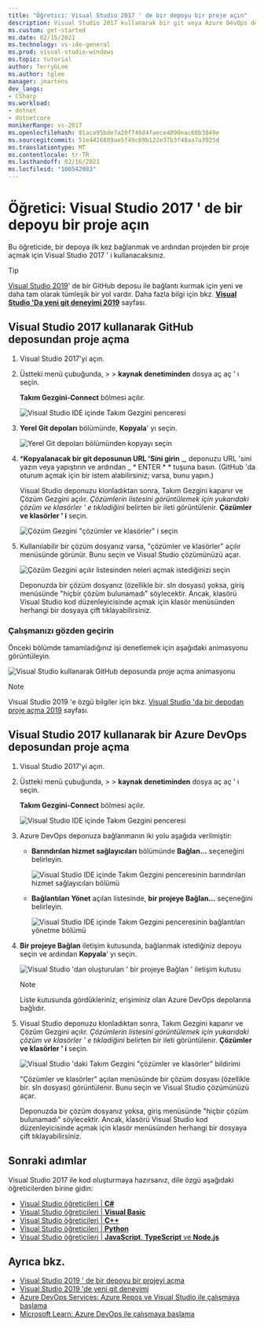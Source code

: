 ```yaml
---
title: "Öğretici: Visual Studio 2017 ' de bir depoyu bir proje açın"
description: Visual Studio 2017 kullanarak bir git veya Azure DevOps deposunda bir projeyi açmayı öğrenin.
ms.custom: get-started
ms.date: 02/15/2021
ms.technology: vs-ide-general
ms.prod: visual-studio-windows
ms.topic: tutorial
author: TerryGLee
ms.author: tglee
manager: jmartens
dev_langs:
- CSharp
ms.workload:
- dotnet
- dotnetcore
monikerRange: vs-2017
ms.openlocfilehash: 01aca95bde7a20f746d4faece4090eac60b3849e
ms.sourcegitcommit: 51e4426889ae5f49c69b122e37b3f48aa7a3925d
ms.translationtype: MT
ms.contentlocale: tr-TR
ms.lasthandoff: 02/16/2021
ms.locfileid: "100542983"
---
```

# <a name="tutorial-open-a-project-from-a-repo-in-visual-studio-2017"></a>Öğretici: Visual Studio 2017 ' de bir depoyu bir proje açın

Bu öğreticide, bir depoya ilk kez bağlanmak ve ardından projeden bir proje açmak için Visual Studio 2017 ' i kullanacaksınız.

> [!TIP]
> [Visual Studio 2019](https://visualstudio.microsoft.com/downloads)' de bir GitHub deposu ile bağlantı kurmak için yeni ve daha tam olarak tümleşik bir yol vardır. Daha fazla bilgi için bkz. [**Visual Studio 'Da yeni git deneyimi 2019**](../ide/git-with-visual-studio.md?view=vs-2019&preserve-view=true) sayfası.

## <a name="open-a-project-from-a-github-repo-by-using-visual-studio-2017"></a>Visual Studio 2017 kullanarak GitHub deposundan proje açma

1. Visual Studio 2017'yi açın.

1. Üstteki menü çubuğunda,   >    >  **kaynak denetiminden** dosya aç aç ' ı seçin.

   **Takım Gezgini-Connect** bölmesi açılır.

    ![Visual Studio IDE içinde Takım Gezgini penceresi](./media/open-proj-repo-team-explorer.png)

1. **Yerel Git depoları** bölümünde, **Kopyala**' yı seçin.

    ![Yerel Git depoları bölümünden kopyayı seçin](./media/open-proj-repo-local-git-repo-clone.png)

1. ***Kopyalanacak bir git deposunun URL 'Sini girin** _, deponuzu URL 'sini yazın veya yapıştırın ve ardından _ * ENTER * * tuşuna basın. (GitHub 'da oturum açmak için bir istem alabilirsiniz; varsa, bunu yapın.)

   Visual Studio deponuzu klonladıktan sonra, Takım Gezgini kapanır ve Çözüm Gezgini açılır. *Çözümlerin listesini görüntülemek için yukarıdaki çözüm ve klasörler ' e tıkladiğini* belirten bir ileti görüntülenir. **Çözümler ve klasörler ' i** seçin.

   ![Çözüm Gezgini "çözümler ve klasörler" i seçin](./media/open-proj-repo-github-solutions-folders.png)

1. Kullanılabilir bir çözüm dosyanız varsa, "çözümler ve klasörler" açılır menüsünde görünür. Bunu seçin ve Visual Studio çözümünüzü açar.

   ![Çözüm Gezgini açılır listesinden neleri açmak istediğinizi seçin](./media/open-proj-repo-github-solutions-folders-picker.png)

   Deponuzda bir çözüm dosyanız (özellikle bir. sln dosyası) yoksa, giriş menüsünde "hiçbir çözüm bulunamadı" söylecektir. Ancak, klasörü Visual Studio kod düzenleyicisinde açmak için klasör menüsünden herhangi bir dosyaya çift tıklayabilirsiniz.

### <a name="review-your-work"></a>Çalışmanızı gözden geçirin

Önceki bölümde tamamladığınız işi denetlemek için aşağıdaki animasyonu görüntüleyin.

   ![Visual Studio kullanarak GitHub deposunda proje açma animasyonu](./media/open-project-from-github.gif)

> [!NOTE]
> Visual Studio 2019 'e özgü bilgiler için bkz. [Visual Studio 'da bir depodan proje açma 2019](tutorial-open-project-from-repo-visual-studio-2019.md) sayfası.

## <a name="open-a-project-from-an-azure-devops-repo-by-using-visual-studio-2017"></a>Visual Studio 2017 kullanarak bir Azure DevOps deposundan proje açma

1. Visual Studio 2017'yi açın.

1. Üstteki menü çubuğunda,   >    >  **kaynak denetiminden** dosya aç aç ' ı seçin.

   **Takım Gezgini-Connect** bölmesi açılır.

    ![Visual Studio IDE içinde Takım Gezgini penceresi](./media/open-proj-repo-team-explorer.png)

1. Azure DevOps deponuza bağlanmanın iki yolu aşağıda verilmiştir:

      - **Barındırılan hizmet sağlayıcıları** bölümünde **Bağlan...** seçeneğini belirleyin.

        ![Visual Studio IDE içinde Takım Gezgini penceresinin barındırılan hizmet sağlayıcıları bölümü](./media/open-proj-repo-azure-devops.png)

      - **Bağlantıları Yönet** açılan listesinde, **bir projeye Bağlan...** seçeneğini belirleyin.

        ![Visual Studio IDE içinde Takım Gezgini penceresinin bağlantıları yönetme bölümü](./media/open-proj-repo-azuredevops-manage-connections.png)

1. **Bir projeye Bağlan** iletişim kutusunda, bağlanmak istediğiniz depoyu seçin ve ardından **Kopyala**' yı seçin.

      ![Visual Studio 'dan oluşturulan ' bir projeye Bağlan ' iletişim kutusu](./media/open-proj-azure-devops-connect-cloud-clone.png)

    > [!NOTE]
    > Liste kutusunda gördükleriniz, erişiminiz olan Azure DevOps depolarına bağlıdır.

1. Visual Studio deponuzu klonladıktan sonra, Takım Gezgini kapanır ve Çözüm Gezgini açılır. *Çözümlerin listesini görüntülemek için yukarıdaki çözüm ve klasörler ' e tıkladiğini* belirten bir ileti görüntülenir. **Çözümler ve klasörler ' i** seçin.

      ![Visual Studio 'daki Takım Gezgini "çözümler ve klasörler" bildirimi](./media/open-proj-repo-solutions-folders.png)

   "Çözümler ve klasörler" açılan menüsünde bir çözüm dosyası (özellikle bir. sln dosyası) görüntülenir. Bunu seçin ve Visual Studio çözümünüzü açar.

   Deponuzda bir çözüm dosyanız yoksa, giriş menüsünde "hiçbir çözüm bulunamadı" söylecektir. Ancak, klasörü Visual Studio kod düzenleyicisinde açmak için klasör menüsünden herhangi bir dosyaya çift tıklayabilirsiniz.

## <a name="next-steps"></a>Sonraki adımlar

Visual Studio 2017 ile kod oluşturmaya hazırsanız, dile özgü aşağıdaki öğreticilerden birine gidin:

- [Visual Studio öğreticileri | **C#**](./csharp/index.yml)
- [Visual Studio öğreticileri | **Visual Basic**](./visual-basic/index.yml)
- [Visual Studio öğreticileri | **C++**](/cpp/get-started/tutorial-console-cpp)
- [Visual Studio öğreticileri | **Python**](../python/index.yml)
- [Visual Studio öğreticileri | **JavaScript**, **TypeScript** ve **Node.js**](../javascript/index.yml)

## <a name="see-also"></a>Ayrıca bkz.

- [Visual Studio 2019 ' de bir depoyu bir projeyi açma](tutorial-open-project-from-repo-visual-studio-2019.md)
- [Visual Studio 2019 'de yeni git deneyimi](../ide/git-with-visual-studio.md)
- [Azure DevOps Services: Azure Repos ve Visual Studio ile çalışmaya başlama](/azure/devops/repos/git/gitquickstart/)
- [Microsoft Learn: Azure DevOps ile çalışmaya başlama](/learn/modules/get-started-with-devops/)
